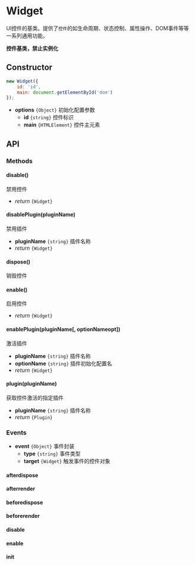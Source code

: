 Widget
===

UI控件的基类。提供了`控件`的如生命周期、状态控制、属性操作、DOM事件等等一系列通用功能。

**控件基类，禁止实例化**

## Constructor
```js
new Widget({
	id: 'id',
	main: document.getElementById('dom')
});
```

* **options** `{Object}` 初始化配置参数
	* **id** `{string}` 控件标识
	* **main** `{HTMLElement}` 控件主元素

## API

### Methods

#### disable()

禁用控件

* _return_ `{Widget}`

#### disablePlugin(pluginName) 

禁用插件

* **pluginName** `{string}` 插件名称
* _return_ `{Widget}`

#### dispose()

销毁控件

#### enable() 

启用控件

* _return_ `{Widget}` 

#### enablePlugin(pluginName[, optionNameopt])

激活插件

* **pluginName** `{string}` 插件名称
* **optionName** `{string}` 插件初始化配置名
* _return_ `{Widget}` 


#### plugin(pluginName)

获取控件激活的指定插件

* **pluginName** `{string}` 插件名称
* _return_ `{Plugin}` 


### Events

* **event** `{Object}` 事件封装
	* **type** `{string}` 事件类型
	* **target** `{Widget}` 触发事件的控件对象

#### afterdispose

#### afterrender

#### beforedispose

#### beforerender

#### disable

#### enable

#### init
